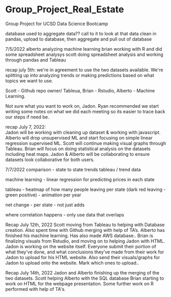 # Group_Project_Real_Estate
Group Project for UCSD Data Science Bootcamp


database used to aggregate data??
	call to it to look at that data
	clean in pandas, upload to database, then aggregate and pull out of database


7/5/2022
alberto analyzing machine learning
brian working with R and did some spreadsheet analysys
scott doing spreadsheet analysis and working through pandas and Tableau


recap july 5th:
we're in agreement to use the two datasets available. We're splitting up into analyzing trends or making predictions based on what topics we want to use.

Scott - Github repo owner/ Tableua, Brian - Rstudio, Alberto - Machine Learning.

Not sure what you want to work on, Jadon. Ryan recommended we start writing some notes on what we did each meeting so its easier to trace back our steps if need be.




recap July 7, 2022:   
Jadon will be working with cleaning up dataset & working with javascript. Alberto will drop unsupervised ML and start focusing on simple linear regression supervised ML. Scott will continue making visual graphs through Tableau.  Brian will focus on doing statistical analysis on the datasets including heat maps.
Jadon & Alberto will be collaborating to ensure datasets look collaborative for both users.

7/7/2022
comparison - state to state trends tableau / trend data



machine learning - linear regression for predicting prices in each state

tableau - heatmap of how many people leaving per state (dark red leaving - green positive) - animation per year

net change - per state - not just adds

where correlation happens - only use data that overlaps


Recap July 12th, 2022
Scott moving from Tableau to helping with Database creation. Also spent time with Github merging with help of TA’s.
Alberto has finished his machine learning. Has also made AWS database..
Brian is finalizing visuals from Rstudio, and moving on to helping Jadon with HTML.
Jadon is working on the website itself.
Everyone submit their portion of what they’ve done, and what conclusions they’ve made from their work for Jadon to upload for his HTML website. Also send their visuals/graphs for Jadon to upload onto the website. Mark which ones to upload..


Recap July 14th, 2022
Jadon and Alberto finishing up the merging of the two datasets.
Scott helping Alberto with the SQL database
Brian starting to work on HTML for the webpage presentation. Some further work on R performed with help of TA's.
